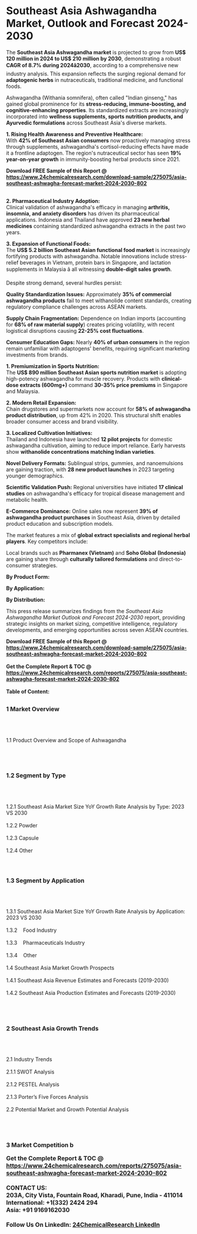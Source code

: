 <h1>Southeast Asia Ashwagandha Market, Outlook and Forecast 2024-2030</h1><p>The <strong>Southeast Asia Ashwagandha market</strong> is projected to grow from <strong>US$ 120 million in 2024 to US$ 210 million by 2030</strong>, demonstrating a robust <strong>CAGR of 8.7% during 2024â2030</strong>, according to a comprehensive new industry analysis. This expansion reflects the surging regional demand for <strong>adaptogenic herbs</strong> in nutraceuticals, traditional medicine, and functional foods.</p><p>Ashwagandha (Withania somnifera), often called "Indian ginseng," has gained global prominence for its <strong>stress-reducing, immune-boosting, and cognitive-enhancing properties</strong>. Its standardized extracts are increasingly incorporated into <strong>wellness supplements, sports nutrition products, and Ayurvedic formulations</strong> across Southeast Asia's diverse markets.</p><p><strong>1. Rising Health Awareness and Preventive Healthcare:</strong><br>
With <strong>42% of Southeast Asian consumers</strong> now proactively managing stress through supplements, ashwagandha's cortisol-reducing effects have made it a frontline adaptogen. The region's nutraceutical sector has seen <strong>19% year-on-year growth</strong> in immunity-boosting herbal products since 2021.</p><div><b>Download FREE Sample of this Report @ 
            <a href="https://www.24chemicalresearch.com/download-sample/275075/asia-southeast-ashwagha-forecast-market-2024-2030-802">
            https://www.24chemicalresearch.com/download-sample/275075/asia-southeast-ashwagha-forecast-market-2024-2030-802</a></b></div><br><p><strong>2. Pharmaceutical Industry Adoption:</strong><br>
Clinical validation of ashwagandha's efficacy in managing <strong>arthritis, insomnia, and anxiety disorders</strong> has driven its pharmaceutical applications. Indonesia and Thailand have approved <strong>23 new herbal medicines</strong> containing standardized ashwagandha extracts in the past two years.</p><p><strong>3. Expansion of Functional Foods:</strong><br>
The <strong>US$ 5.2 billion Southeast Asian functional food market</strong> is increasingly fortifying products with ashwagandha. Notable innovations include stress-relief beverages in Vietnam, protein bars in Singapore, and lactation supplements in Malaysia â all witnessing <strong>double-digit sales growth</strong>.</p><p>Despite strong demand, several hurdles persist:</p><p><strong>Quality Standardization Issues:</strong> Approximately <strong>35% of commercial ashwagandha products</strong> fail to meet withanolide content standards, creating regulatory compliance challenges across ASEAN markets.</p><p><strong>Supply Chain Fragmentation:</strong> Dependence on Indian imports (accounting for <strong>68% of raw material supply</strong>) creates pricing volatility, with recent logistical disruptions causing <strong>22-25% cost fluctuations</strong>.</p><p><strong>Consumer Education Gaps:</strong> Nearly <strong>40% of urban consumers</strong> in the region remain unfamiliar with adaptogens' benefits, requiring significant marketing investments from brands.</p><p><strong>1. Premiumization in Sports Nutrition:</strong><br>
The <strong>US$ 890 million Southeast Asian sports nutrition market</strong> is adopting high-potency ashwagandha for muscle recovery. Products with <strong>clinical-dose extracts (600mg+)</strong> command <strong>30-35% price premiums</strong> in Singapore and Malaysia.</p><p><strong>2. Modern Retail Expansion:</strong><br>
Chain drugstores and supermarkets now account for <strong>58% of ashwagandha product distribution</strong>, up from 42% in 2020. This structural shift enables broader consumer access and brand visibility.</p><p><strong>3. Localized Cultivation Initiatives:</strong><br>
Thailand and Indonesia have launched <strong>12 pilot projects</strong> for domestic ashwagandha cultivation, aiming to reduce import reliance. Early harvests show <strong>withanolide concentrations matching Indian varieties</strong>.</p><p><strong>Novel Delivery Formats:</strong> Sublingual strips, gummies, and nanoemulsions are gaining traction, with <strong>28 new product launches</strong> in 2023 targeting younger demographics.</p><p><strong>Scientific Validation Push:</strong> Regional universities have initiated <strong>17 clinical studies</strong> on ashwagandha's efficacy for tropical disease management and metabolic health.</p><p><strong>E-Commerce Dominance:</strong> Online sales now represent <strong>39% of ashwagandha product purchases</strong> in Southeast Asia, driven by detailed product education and subscription models.</p><p>The market features a mix of <strong>global extract specialists and regional herbal players</strong>. Key competitors include:</p><p>Local brands such as <strong>Pharmanex (Vietnam)</strong> and <strong>Soho Global (Indonesia)</strong> are gaining share through <strong>culturally tailored formulations</strong> and direct-to-consumer strategies.</p><p><strong>By Product Form:</strong></p><p><strong>By Application:</strong></p><p><strong>By Distribution:</strong></p><p>This press release summarizes findings from the <em>Southeast Asia Ashwagandha Market Outlook and Forecast 2024-2030</em> report, providing strategic insights on market sizing, competitive intelligence, regulatory developments, and emerging opportunities across seven ASEAN countries.</p><div><b>Download FREE Sample of this Report @ 
            <a href="https://www.24chemicalresearch.com/download-sample/275075/asia-southeast-ashwagha-forecast-market-2024-2030-802">
            https://www.24chemicalresearch.com/download-sample/275075/asia-southeast-ashwagha-forecast-market-2024-2030-802</a></b></div><br><div><b>Get the Complete Report & TOC @ 
            <a href="https://www.24chemicalresearch.com/reports/275075/asia-southeast-ashwagha-forecast-market-2024-2030-802">
            https://www.24chemicalresearch.com/reports/275075/asia-southeast-ashwagha-forecast-market-2024-2030-802</a></b></div><br>
            <b>Table of Content:</b><p><h2><span style="font-size:16px"><strong>1 Market Overview&nbsp;&nbsp; &nbsp;</strong></span></h2><br />
<br />
<p>1.1 Product Overview and Scope of Ashwagandha&nbsp;</p><br />
<br />
<h2><strong><span style="font-size:16px">1.2 Segment by Type&nbsp;&nbsp; &nbsp;</span></strong></h2><br />
<br />
<p>1.2.1 Southeast Asia Market Size YoY Growth Rate Analysis by Type: 2023 VS 2030&nbsp;&nbsp; &nbsp;<br /><br />
1.2.2 Powder&nbsp;&nbsp; &nbsp;<br /><br />
1.2.3 Capsule<br /><br />
1.2.4 Other<br /><br />
<br />
<h2><span style="font-size:16px"><strong>1.3 Segment by Application&nbsp;&nbsp;</strong></span></h2><br />
<br />
<p>1.3.1 Southeast Asia Market Size YoY Growth Rate Analysis by Application: 2023 VS 2030&nbsp;&nbsp; &nbsp;<br /><br />
1.3.2&nbsp;&nbsp; &nbsp;Food Industry<br /><br />
1.3.3&nbsp;&nbsp; &nbsp;Pharmaceuticals Industry<br /><br />
1.3.4&nbsp;&nbsp; &nbsp;Other<br /><br />
1.4 Southeast Asia Market Growth Prospects&nbsp;&nbsp; &nbsp;<br /><br />
1.4.1 Southeast Asia Revenue Estimates and Forecasts (2019-2030)&nbsp;&nbsp; &nbsp;<br /><br />
1.4.2 Southeast Asia Production Estimates and Forecasts (2019-2030)&nbsp;&nbsp;</p><br />
<br />
<h2><span style="font-size:16px"><strong>2 Southeast Asia Growth Trends&nbsp;&nbsp; &nbsp;</strong></span></h2><br />
<br />
<p>2.1 Industry Trends&nbsp;&nbsp; &nbsp;<br /><br />
2.1.1 SWOT Analysis&nbsp;&nbsp; &nbsp;<br /><br />
2.1.2 PESTEL Analysis&nbsp;&nbsp; &nbsp;<br /><br />
2.1.3 Porter&rsquo;s Five Forces Analysis&nbsp;&nbsp; &nbsp;<br /><br />
2.2 Potential Market and Growth Potential Analysis&nbsp;&nbsp; &nbsp;</p><br />
<br />
<h2><span style="font-size:16px"><strong>3 Market Competition b</p><div><b>Get the Complete Report & TOC @ 
            <a href="https://www.24chemicalresearch.com/reports/275075/asia-southeast-ashwagha-forecast-market-2024-2030-802">
            https://www.24chemicalresearch.com/reports/275075/asia-southeast-ashwagha-forecast-market-2024-2030-802</a></b></div><br><b>CONTACT US:</b><br>
            203A, City Vista, Fountain Road, Kharadi, Pune, India - 411014<br>
            International: +1(332) 2424 294<br>
            Asia: +91 9169162030 <br><br>
            Follow Us On LinkedIn: <a href="https://www.linkedin.com/company/24chemicalresearch/">24ChemicalResearch LinkedIn</a>